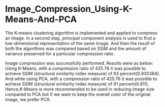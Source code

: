 # Image_Compression_Using-K-Means-And-PCA
The K-means clustering algorithm is implemented and applied to compress an image. In a second step, principal component analysis is used to find a low-dimensional representation of the same image. And then the result of both the algorithms was compared based on SSIM and the amount of variance preserved for a particular compression ratio.

Image compression was successfully performed.
Results were as below:
Using K-Means, with a compression ratio of 425.76 it was possible to
achieve SSIM (structural similarity index measure) of 93
percent(0.930384).
And while using PCA, with a compression ratio of 425.76 it was possible to
achieve SSIM (structural similarity index measure) of 81
percent(0.811).
Hence,K-Means is more recommended to be used in reducing image
size compared to PCA but if we want to keep the overall color of the
original image, we prefer PCA.
